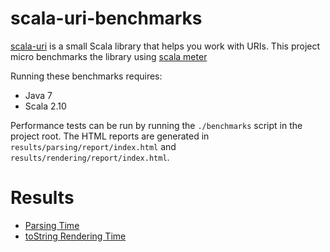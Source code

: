 # scala-uri-benchmarks

[scala-uri](https://github.com/theon/scala-uri/) is a small Scala library that helps you work with URIs. This project micro benchmarks the library using [scala meter](http://axel22.github.io/scalameter/)

Running these benchmarks requires:

 * Java 7
 * Scala 2.10

Performance tests can be run by running the `./benchmarks` script in the project root. The HTML reports are generated in `results/parsing/report/index.html` and `results/rendering/report/index.html`.

# Results

* [Parsing Time](http://net-a-porter.github.io/scala-uri-benchmarks/rendering/report/)
* [toString Rendering Time](#tostring-rendering-time)